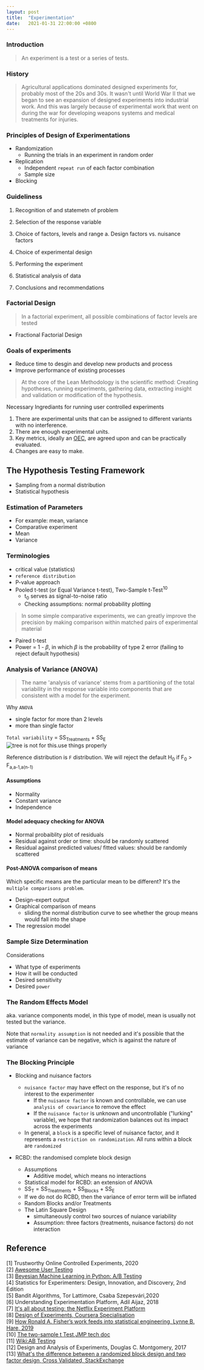 ```yaml
---
layout: post
title:  "Experimentation"
date:   2021-01-31 22:00:00 +0800
---
```

### Introduction

> An experiment is a test or a series of tests.

### History

> Agricultural applications dominated designed experiments for, probably most of the 20s and 30s. It wasn't until World War II that we began to see an expansion of designed experiments into industrial work. And this was largely because of experimental work that went on during the war for developing weapons systems and medical treatments for injuries.

### Principles of Design of Experimentations

- Randomization
    - Running the trials in an experiment in random order
- Replication
    - Independent `repeat run` of each factor combination
    - Sample size
- Blocking

### Guideliness

1. Recognition of and statemetn of problem
2. Selection of the response variable
3. Choice of factors, levels and range
   a. Design factors vs. nuisance factors

4. Choice of experimental design
5. Performing the experiment
6. Statistical analysis of data
7. Conclusions and recommendations

### Factorial Design

> In a factorial experiment, all possible combinations of factor levels are tested

- Fractional Factorial Design

### Goals of experiments

- Reduce time to desgin and develop new products and process
- Improve performance of existing processes


> At the core of the Lean Methodology is the scientific method: Creating hypotheses, running experiments, gathering data, extracting insight and validation or modification of the hypothesis.

Necessary Ingrediants for running user controlled experiments

1. There are experimental units that can be assigned to different variants with no interference.
2. There are enough experimental units.
3. Key metrics, ideally an [OEC](https://learning.oreilly.com/library/view/understanding-experimentation-platforms/9781492038139/ch03.html), are agreed upon and can be practically evaluated.
4. Changes are easy to make.

## The Hypothesis Testing Framework

- Sampling from a normal distribution
- Statistical hypothesis

### Estimation of Parameters

- For example: mean, variance
- Comparative experiment
 - Mean
 - Variance

### Terminologies

- critical value (statistics)
- `reference distribution`
- P-value approach
- Pooled t-test (or Equal Variance t-test), Two-Sample t-Test<sup>10</sup>
    - t<sub>0</sub> serves as signal-to-noise ratio
    - Checking assumptions: normal probability plotting

> In some simple comparative experiments, we can greatly improve the precision by making comparison within matched pairs of experimental material

- Paired t-test
- Power = 1 - $\beta$, in which $\beta$ is the probability of type 2 error (failing to reject default hypothesis)


### Analysis of Variance (ANOVA)

> The name 'analysis of variance' stems from a partitioning of the total variability in the response variable into components that are consistent with a model for the experiment.

Why `ANOVA`

- single factor for more than 2 levels
- more than single factor

`Total variability` = SS<sub>Treatments</sub> + SS<sub>E</sub>
![tree is not for this.use things properly]({{site.baseurl}}/resources/single_factor_anova.png)

Reference distribution is `F` distribution.
We will reject the default H<sub>0</sub> if F<sub>0</sub> > F<sub>a,a-1,a(n-1)</sub>

#### Assumptions

- Normality
- Constant variance
- Independence


#### Model adequacy checking for ANOVA

- Normal probaiblity plot of residuals
- Residual against order or time: should be randomly scattered
- Residual against predicted values/ fitted values: should be randomly scattered


#### Post-ANOVA comparison of means

Which specific means are the particular mean to be different? It's the `multiple comparisons problem`.

- Design-expert output
- Graphical comparison of means
  - sliding the normal distribution curve to see whether the group means would fall into the shape
- The regression model

### Sample Size Determination

Considerations

- What type of experiments
- How it will be conducted
- Desired sensitivity
- Desired `power`

### The Random Effects Model

aka. variance components model, in this type of model, mean is usually not tested but the variance.

Note that `normality assumption` is not needed and it's possible that the estimate of variance can be negative, which is against the nature of variance

### The Blocking Principle

- Blocking and nuisance factors
  - `nuisance factor` may have effect on the response, but it's of no interest to the experimenter
    - If the `nuisance factor` is known and controllable, we can use `analysis of covariance` to remove the effect
    - If the `nuisance factor` is unknown and uncontrollable ("lurking" variable), we hope that randomization balances out its impact across the experiments
  - In general, a `block` is a specific level of nuisance factor, and it represents a `restriction on randomization`. All runs within a block are `randomized`

- RCBD: the randomised complete block design
  - Assumptions
    - Additive model, which means no interactions
  - Statistical model for RCBD: an extension of ANOVA
  - SS<sub>T</sub> = SS<sub>Treatments</sub> + SS<sub>Blocks</sub> + SS<sub>E</sub>
  - If we do not do RCBD, then the variance of error term will be inflated
  - Random Blocks and/or Treatments
  - The Latin Square Design
    - simultaneously control two sources of nuiance variability
    - Assumption: three factors (treatments, nuisance factors) do not interaction

## Reference

[1] Trustworthy Online Controlled Experiments, 2020  <br>
[2] [Awesome User Testing](https://github.com/augbog/awesome-user-testing) <br>
[3] [Beyesian Machine Learning in Python: A/B Testing](https://www.udemy.com/course/bayesian-machine-learning-in-python-ab-testing/) <br>
[4] Statistics for Experimenters: Design, Innovation, and Discovery, 2nd Edition <br>
[5] Bandit Algorithms, Tor Lattimore, Csaba Szepesvári,2020 <br>
[6] Understanding Experimentation Platform, Adil Aijaz, 2018 <br>
[7] [It's all about testing: the Netflix Experiment Platform](https://netflixtechblog.com/its-all-a-bout-testing-the-netflix-experimentation-platform-4e1ca458c15) <br>
[8] [Design of Experiments, Coursera Specialisation](https://www.coursera.org/learn/introduction-experimental-design-basics/lecture/8IrTw/history-of-dox) <br>
[9] [How Ronald A. Fisher’s work feeds into statistical engineering, Lynne B. Hare, 2019](https://www.notion.so/bobzeng/Statistics-Spotlight-The-Foundation-of-Statistical-Engineering-5958806bcaf64ca680e1aab90f8b2ccb) <br>
[10] [The two-sample t Test,JMP tech doc](https://www.jmp.com/en_hk/statistics-knowledge-portal/t-test/two-sample-t-test.html) <br>
[11] [Wiki:AB Testing](https://www.wikiwand.com/en/A/B_testing) <br>
[12] Design and Analysis of Experiments, Douglas C. Montgomery, 2017 <br>
[13] [What's the difference between a randomized block design and two factor design, Cross Validated, StackExchange](https://stats.stackexchange.com/questions/236573/whats-the-difference-between-a-randomized-block-design-and-two-factor-design/312736#:~:text=With%20the%20randomized%2Dblock%20design,levels%20of%20the%20blocking%20variable.&text=In%20a%20two%2Dway%20factorial,cells%20of%20the%20factorial%20design.)
